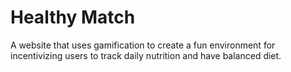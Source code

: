 # Healthy Match

A website that uses gamification to create a fun environment for incentivizing users to track daily nutrition and have balanced diet.

